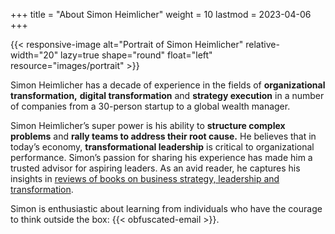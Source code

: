 +++
title = "About Simon Heimlicher"
weight = 10
lastmod = 2023-04-06
+++

{{< responsive-image alt="Portrait of Simon Heimlicher" relative-width="20" lazy=true shape="round" float="left" resource="images/portrait" >}}

Simon Heimlicher has a decade of experience in the fields of **organizational transformation,** **digital transformation** and **strategy execution** in a number of companies from a 30-person startup to a global wealth manager.

Simon Heimlicher’s super power is his ability to **structure complex problems** and **rally teams to address their root cause.** He believes that in today’s economy, **transformational leadership** is critical to organizational performance. Simon’s passion for sharing his experience has made him a trusted advisor for aspiring leaders. As an avid reader, he captures his insights in [reviews of books on business strategy, leadership and transformation](/categories/book).

Simon is enthusiastic about learning from individuals who have the courage to think outside the box: {{< obfuscated-email >}}.
